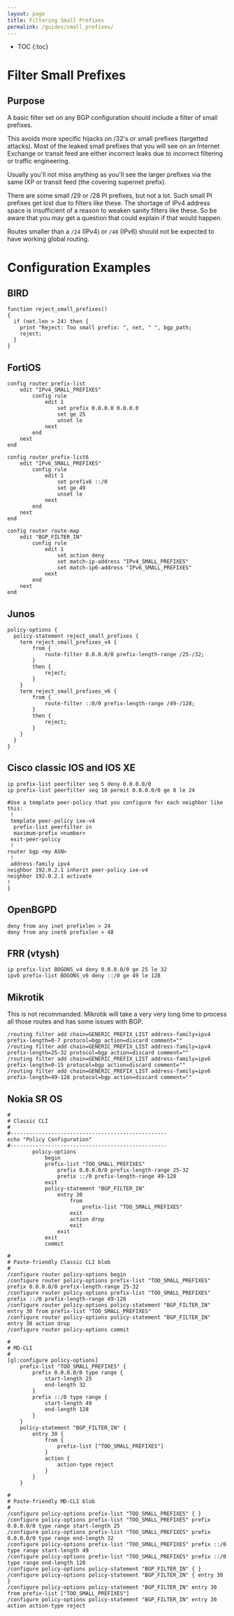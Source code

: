```yaml
---
layout: page
title: Filtering Small Prefixes
permalink: /guides/small_prefixes/
---
```


* TOC
{:toc}

# Filter Small Prefixes

## Purpose

A basic filter set on any BGP configuration should include a filter of small prefixes.

This avoids more specific hijacks on /32's or small prefixes (targetted attacks).
Most of the leaked small prefixes that you will see on an Internet Exchange or transit feed are either incorrect leaks due to incorrect filtering or traffic engineering.

Usually you'll not miss anything as you'll see the larger prefixes via the same IXP or transit feed (the covering supernet prefix).

There are some small /29 or /28 PI prefixes, but not a lot. Such small PI prefixes get lost due to filters like these.
The shortage of IPv4 address space is insufficient of a reason to weaken sanity filters like these.
So be aware that you may get a question that could explain if that would happen.

Routes smaller than a `/24` (IPv4) or `/48` (IPv6) should not be expected to have working global routing.

# Configuration Examples

## BIRD
```
function reject_small_prefixes()
{
  if (net.len > 24) then {
    print "Reject: Too small prefix: ", net, " ", bgp_path;
    reject;
  }
}
```

## FortiOS
```
config router prefix-list
    edit "IPv4_SMALL_PREFIXES"
        config rule
            edit 1
                set prefix 0.0.0.0 0.0.0.0
                set ge 25
                unset le
            next
        end
    next
end

config router prefix-list6
    edit "IPv6_SMALL_PREFIXES"
        config rule
            edit 1
                set prefix6 ::/0
                set ge 49
                unset le
            next
        end
    next
end

config router route-map
    edit "BGP_FILTER_IN"
        config rule
            edit 1
                set action deny
                set match-ip-address "IPv4_SMALL_PREFIXES"
                set match-ip6-address "IPv6_SMALL_PREFIXES"
            next
        end
    next
end
```

## Junos

```
policy-options {
  policy-statement reject_small_prefixes {
    term reject_small_prefixes_v4 {
        from {
            route-filter 0.0.0.0/0 prefix-length-range /25-/32;
        }
        then {
            reject;
        }
    }
    term reject_small_prefixes_v6 {
        from {
            route-filter ::0/0 prefix-length-range /49-/128;
        }
        then {
            reject;
        }
    }
  }
}
```


## Cisco classic IOS and IOS XE
```
ip prefix-list peerfilter seq 5 deny 0.0.0.0/0
ip prefix-list peerfilter seq 10 permit 0.0.0.0/0 ge 8 le 24

#Use a template peer-policy that you configure for each neighbor like this:
 !
 template peer-policy ixe-v4
  prefix-list peerfilter in
  maximum-prefix <number>
 exit-peer-policy
 !
router bgp <my ASN>
 !
 address-family ipv4
neighbor 192.0.2.1 inherit peer-policy ixe-v4
neighbor 192.0.2.1 activate
!
}
```

## OpenBGPD
```
deny from any inet prefixlen > 24
deny from any inet6 prefixlen > 48
```

## FRR (vtysh)
```
ip prefix-list BOGONS_v4 deny 0.0.0.0/0 ge 25 le 32
ipv6 prefix-list BOGONS_v6 deny ::/0 ge 49 le 128
```

## Mikrotik
This is not recommanded. Mikrotik will take a very very long time to process all those routes and has some issues with BGP.
```
/routing filter add chain=GENERIC_PREFIX_LIST address-family=ipv4 prefix-length=0-7 protocol=bgp action=discard comment=""
/routing filter add chain=GENERIC_PREFIX_LIST address-family=ipv4 prefix-length=25-32 protocol=bgp action=discard comment=""
/routing filter add chain=GENERIC_PREFIX_LIST address-family=ipv6 prefix-length=0-15 protocol=bgp action=discard comment=""
/routing filter add chain=GENERIC_PREFIX_LIST address-family=ipv6 prefix-length=49-128 protocol=bgp action=discard comment=""
```

## Nokia SR OS
```
#
# Classic CLI
#
#--------------------------------------------------
echo "Policy Configuration"
#--------------------------------------------------
        policy-options
            begin
            prefix-list "TOO_SMALL_PREFIXES"
                prefix 0.0.0.0/0 prefix-length-range 25-32
                prefix ::/0 prefix-length-range 49-128
            exit
            policy-statement "BGP_FILTER_IN"
                entry 30
                    from
                        prefix-list "TOO_SMALL_PREFIXES"
                    exit
                    action drop
                    exit
                exit
            exit
            commit

#
# Paste-friendly Classic CLI blob
#
/configure router policy-options begin
/configure router policy-options prefix-list "TOO_SMALL_PREFIXES" prefix 0.0.0.0/0 prefix-length-range 25-32
/configure router policy-options prefix-list "TOO_SMALL_PREFIXES" prefix ::/0 prefix-length-range 49-128
/configure router policy-options policy-statement "BGP_FILTER_IN" entry 30 from prefix-list "TOO_SMALL_PREFIXES"
/configure router policy-options policy-statement "BGP_FILTER_IN" entry 30 action drop
/configure router policy-options commit

#
# MD-CLI
#
[gl:configure policy-options]
    prefix-list "TOO_SMALL_PREFIXES" {
        prefix 0.0.0.0/0 type range {
            start-length 25
            end-length 32
        }
        prefix ::/0 type range {
            start-length 49
            end-length 128
        }
    }
    policy-statement "BGP_FILTER_IN" {
        entry 30 {
            from {
                prefix-list ["TOO_SMALL_PREFIXES"]
            }
            action {
                action-type reject
            }
        }
    }

#
# Paste-friendly MD-CLI blob
#
/configure policy-options prefix-list "TOO_SMALL_PREFIXES" { }
/configure policy-options prefix-list "TOO_SMALL_PREFIXES" prefix 0.0.0.0/0 type range start-length 25
/configure policy-options prefix-list "TOO_SMALL_PREFIXES" prefix 0.0.0.0/0 type range end-length 32
/configure policy-options prefix-list "TOO_SMALL_PREFIXES" prefix ::/0 type range start-length 49
/configure policy-options prefix-list "TOO_SMALL_PREFIXES" prefix ::/0 type range end-length 128
/configure policy-options policy-statement "BGP_FILTER_IN" { }
/configure policy-options policy-statement "BGP_FILTER_IN" { entry 30 }
/configure policy-options policy-statement "BGP_FILTER_IN" entry 30 from prefix-list ["TOO_SMALL_PREFIXES"]
/configure policy-options policy-statement "BGP_FILTER_IN" entry 30 action action-type reject
```
